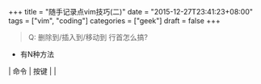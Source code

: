 +++
title = "随手记录点vim技巧(二)"
date = "2015-12-27T23:41:23+08:00"
tags = ["vim", "coding"]
categories = ["geek"]
draft = false
+++


> Q: 删除到/插入到/移动到 行首怎么搞?

<!--more-->

- 有N种方法

| 命令          | 按键                  |
| 
